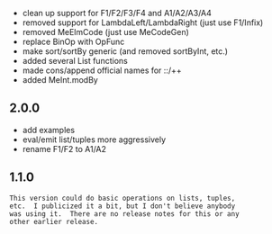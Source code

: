 - clean up support for F1/F2/F3/F4 and A1/A2/A3/A4
- removed support for LambdaLeft/LambdaRight (just use F1/Infix)
- removed MeElmCode (just use MeCodeGen)
- replace BinOp with OpFunc
- make sort/sortBy generic (and removed sortByInt, etc.)
- added several List functions
- made cons/append official names for ::/++
- added MeInt.modBy

2.0.0
-----

- add examples
- eval/emit list/tuples more aggressively
- rename F1/F2 to A1/A2

1.1.0
-----
    This version could do basic operations on lists, tuples,
    etc.  I publicized it a bit, but I don't believe anybody
    was using it.  There are no release notes for this or any
    other earlier release.
